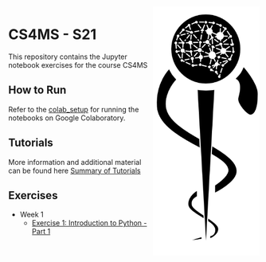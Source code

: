 <img src="images/logo_CS_MS_final.png" height="500" align="right"> 

# CS4MS - S21

This repository contains the Jupyter notebook exercises for the course CS4MS

## How to Run

Refer to the [colab_setup](documents/colab_setup.md) for running the notebooks on Google Colaboratory.

## Tutorials

More information and additional material can be found here [Summary of Tutorials](documents/ListOfTutorials.md)

## Exercises
- Week 1
  - [Exercise 1: Introduction to Python - Part 1](https://colab.research.google.com/github/CS4MS/CS4MS_S21/blob/main/exercises/Exercise_1.ipynb)
<!-- 
- [Solution](https://colab.research.google.com/github/IFL-CAMP/CS4MS_S21/blob/main/solutions/Exercise_1_Solution.ipynb)
- Week 2
  - [Exercise 2: Introduction to Python - Part 2](https://colab.research.google.com/github/CS4MS/CS4MS_S21/blob/main/exercises/Exercise_2.ipynb)
  
  - [Solution](https://colab.research.google.com/github/CS4MS/CS4MS_S21/blob/main/solutions/Exercise_2_Solution.ipynb)
- Week 3
  - [Exercise 3: Data Visualization and Analysis](https://colab.research.google.com/github/CS4MS/CS4MS_S21/blob/main/exercises/Exercise_3.ipynb)
  - [Solution](https://colab.research.google.com/github/CS4MS/CS4MS_S21/blob/main/solutions/Exercise_3_solution.ipynb)
- Week 4
  - [Lecture 4: Convolutions](https://colab.research.google.com/github/CS4MS/CS4MS_S21/blob/main/lectures/Lecture_4.ipynb)
  - [Exercise 4: Convolutions](https://colab.research.google.com/github/CS4MS/CS4MS_S21/blob/main/exercises/Exercise_4.ipynb)
  - [Solution](https://colab.research.google.com/github/CS4MS/CS4MS_S21/blob/main/solutions/Exercise_4_Solution.ipynb)
- Week 5
  - [Exercise 5: Object Oriented Programming](https://colab.research.google.com/github/CS4MS/CS4MS_S21/blob/main/exercises/Exercise_5.ipynb)
  - [Exercise 5: Object Oriented Programming - partially filled](https://colab.research.google.com/github/CS4MS/CS4MS_S21/blob/main/exercises/Exercise_5_filled.ipynb)
  - [Solution](https://colab.research.google.com/github/CS4MS/CS4MS_S21/blob/main/solutions/Exercise_5_Solution.ipynb)
- Week 6
  - [Lecture 6: Transformations and Dataloader](https://colab.research.google.com/github/CS4MS/CS4MS_S21/blob/main/lectures/Lecture_6.ipynb)
  - [Lecture 6 filled](https://colab.research.google.com/github/CS4MS/CS4MS_S21/blob/main/lectures/Lecture_6_filled.ipynb)
  - [Exercise 6: Confusing pretrained Network with Transformations](https://colab.research.google.com/github/CS4MS/CS4MS_S21/blob/main/exercises/Exercise_6.ipynb) 
  - [Solution 6](https://colab.research.google.com/github/CS4MS/CS4MS_S21/blob/main/solutions/Exercise_6_solution.ipynb)


- Week 7
  - [Exercise 7: Network Setup and First Training](https://colab.research.google.com/github/CS4MS/CS4MS_S21/blob/main/lectures/Lecture_7_Exercise_5.2.ipynb)
  - [Solution](https://colab.research.google.com/github/CS4MS/CS4MS_S21/blob/main/solutions/Exercise_7_solution.ipynb)

- Week 8
  - [Lecture 8: Inference](https://colab.research.google.com/github/CS4MS/CS4MS_S21/blob/main/lectures/Lecture_8.ipynb)

- Week 9
  - [Lecture 9: 3D U-Net Segmentation of Hippocampus](https://colab.research.google.com/github/CS4MS/CS4MS_S21/blob/main/lectures/Lecture_9_3D_Unet_Hippocampus.ipynb) 
-->
